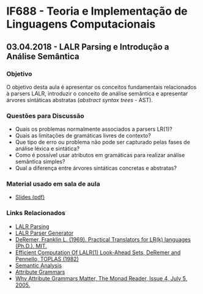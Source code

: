 # IF688 - Teoria e Implementação de Linguagens Computacionais

## 03.04.2018 - LALR Parsing e Introdução a Análise Semântica

### Objetivo

O objetivo desta aula é apresentar os conceitos fundamentais relacionados à parsers LALR, introduzir o conceito de análise semântica e apresentar árvores sintáticas abstratas (_abstract syntax trees_ - AST).

### Questões para Discussão

- Quais os problemas normalmente associados a parsers LR(1)?
- Quais as limitações de gramáticas livres de contexto?
- Que tipo de erro ou problema não pode ser capturado pelas fases de análise léxica e sintática?
- Como é possível usar atributos em gramáticas para realizar análise semântica simples?
- Qual a diferença entre árvores sintáticas concretas e abstratas?

### Material usado em sala de aula

- [Slides (pdf)](https://drive.google.com/open?id=1aE4b1tvPLDXksizOqHcWJ8Qk4witXwwJ)

### Links Relacionados

- [LALR Parsing](https://en.wikipedia.org/wiki/LALR_parser)
- [LALR Parser Generator](https://en.wikipedia.org/wiki/LALR_parser_generator)
- [DeRemer, Franklin L. (1969). Practical Translators for LR(k) languages (Ph.D.). MIT.](http://publications.csail.mit.edu/lcs/pubs/pdf/MIT-LCS-TR-065.pdf)
- [Efficient Computation Of LALR(1) Look-Ahead Sets, DeRemer and Pennello, TOPLAS (1982)](http://dl.acm.org/citation.cfm?id=357187)
- [Semantic Analysis](https://en.wikipedia.org/wiki/Semantic_analysis_(compilers))
- [Attribute Grammars](https://en.wikipedia.org/wiki/Attribute_grammar)
- [Why Attribute Grammars Matter, The Monad Reader, Issue 4, July 5, 2005.](https://wiki.haskell.org/The_Monad.Reader/Issue4/Why_Attribute_Grammars_Matter)